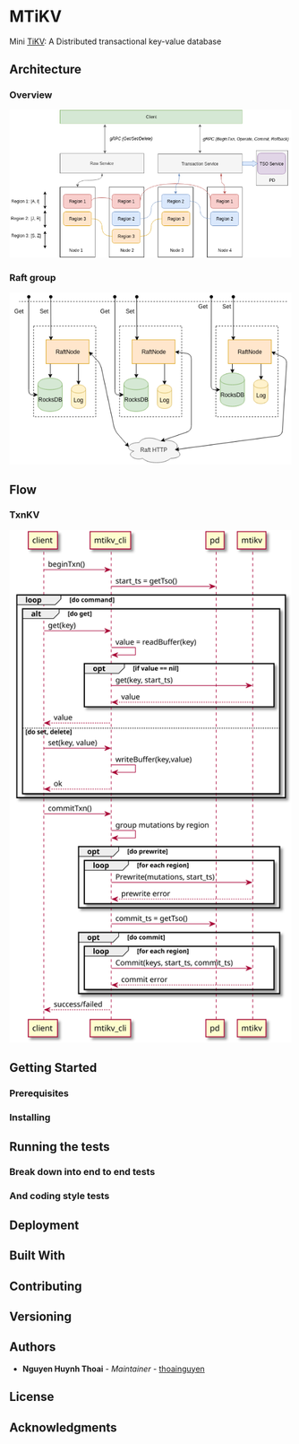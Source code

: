 # MTiKV

Mini [TiKV](https://github.com/tikv/tikv): A Distributed transactional key-value database

## Architecture

### Overview

![](./docs/images/mtikv.png)

### Raft group

![](./docs/images/mtikv-raft-group.png)

## Flow

### TxnKV

![](./docs/images/txnkvflow.svg)


## Getting Started

### Prerequisites

### Installing

## Running the tests

### Break down into end to end tests

### And coding style tests

## Deployment

## Built With

## Contributing

## Versioning

## Authors

* **Nguyen Huynh Thoai** - *Maintainer* - [thoainguyen](https://github.com/thoainguyen)

## License

## Acknowledgments
